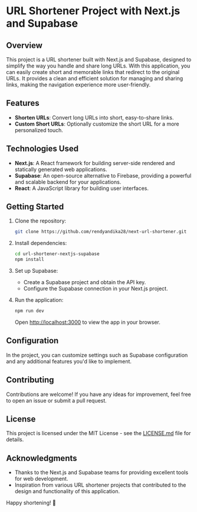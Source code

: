 # URL Shortener Project with Next.js and Supabase

## Overview

This project is a URL shortener built with Next.js and Supabase, designed to simplify the way you handle and share long URLs. With this application, you can easily create short and memorable links that redirect to the original URLs. It provides a clean and efficient solution for managing and sharing links, making the navigation experience more user-friendly.

## Features

- **Shorten URLs**: Convert long URLs into short, easy-to-share links.
- **Custom Short URLs**: Optionally customize the short URL for a more personalized touch.

## Technologies Used

- **Next.js**: A React framework for building server-side rendered and statically generated web applications.
- **Supabase**: An open-source alternative to Firebase, providing a powerful and scalable backend for your applications.
- **React**: A JavaScript library for building user interfaces.

## Getting Started

1. Clone the repository:

   ```bash
   git clone https://github.com/rendyandika28/next-url-shortener.git
   ```

2. Install dependencies:

   ```bash
   cd url-shortener-nextjs-supabase
   npm install
   ```

3. Set up Supabase:

   - Create a Supabase project and obtain the API key.
   - Configure the Supabase connection in your Next.js project.

4. Run the application:

   ```bash
   npm run dev
   ```

   Open [http://localhost:3000](http://localhost:3000) to view the app in your browser.

## Configuration

In the project, you can customize settings such as Supabase configuration and any additional features you'd like to implement.

## Contributing

Contributions are welcome! If you have any ideas for improvement, feel free to open an issue or submit a pull request.

## License

This project is licensed under the MIT License - see the [LICENSE.md](LICENSE.md) file for details.

## Acknowledgments

- Thanks to the Next.js and Supabase teams for providing excellent tools for web development.
- Inspiration from various URL shortener projects that contributed to the design and functionality of this application.

Happy shortening! 🚀

